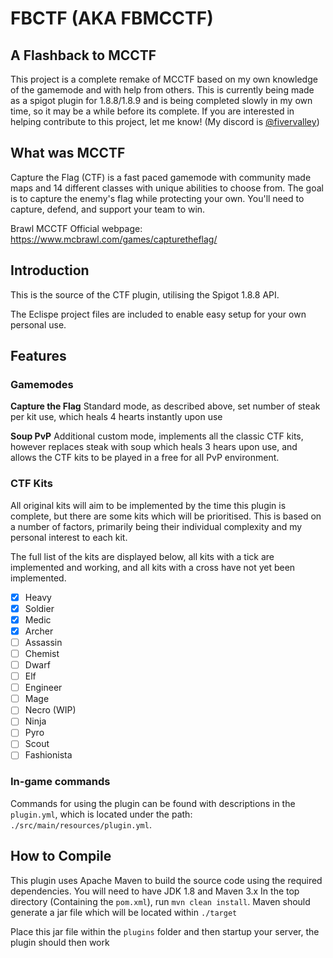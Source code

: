 # FBCTF (AKA FBMCCTF)
## A Flashback to MCCTF

This project is a complete remake of MCCTF based on my own knowledge of the gamemode and with help from others.
This is currently being made as a spigot plugin for 1.8.8/1.8.9 and is being completed slowly in my own time, so it may be a while before its complete.
If you are interested in helping contribute to this project, let me know! (My discord is [@fivervalley](https://discordapp.com/users/583603987379519528))

## What was MCCTF
Capture the Flag (CTF) is a fast paced gamemode with community made maps and 14 different classes with unique abilities to choose from. The goal is to capture the enemy's flag while protecting your own. You'll need to capture, defend, and support your team to win.

Brawl MCCTF Official webpage: https://www.mcbrawl.com/games/capturetheflag/


## Introduction
This is the source of the CTF plugin, utilising the Spigot 1.8.8 API.

The Eclispe project files are included to enable easy setup for your own personal use.

## Features

### Gamemodes
**Capture the Flag**
Standard mode, as described above, set number of steak per kit use, which heals 4 hearts instantly upon use

**Soup PvP**
Additional custom mode, implements all the classic CTF kits, however replaces steak with soup which heals 3 hears upon use, and allows the CTF kits to be played in a free for all PvP environment.

### CTF Kits
All original kits will aim to be implemented by the time this plugin is complete, but there are some kits which will be prioritised. This is based on a number of factors, primarily being their individual complexity and my personal interest to each kit.

The full list of the kits are displayed below, all kits with a tick are implemented and working, and all kits with a cross have not yet been implemented.

- [x] Heavy
- [x] Soldier
- [x] Medic
- [x] Archer
- [ ] Assassin
- [ ] Chemist
- [ ] Dwarf
- [ ] Elf
- [ ] Engineer
- [ ] Mage
- [ ] Necro (WIP)
- [ ] Ninja
- [ ] Pyro
- [ ] Scout
- [ ] Fashionista

### In-game commands
Commands for using the plugin can be found with descriptions in the `plugin.yml`, which is located under the path: `./src/main/resources/plugin.yml`.

## How to Compile
This plugin uses Apache Maven to build the source code using the required dependencies. 
You will need to have JDK 1.8 and Maven 3.x
In the top directory (Containing the `pom.xml`), run `mvn clean install`.
Maven should generate a jar file which will be located within `./target`

Place this jar file within the `plugins` folder and then startup your server, the plugin should then work